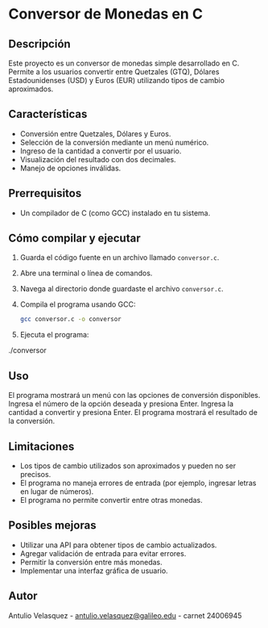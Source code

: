 # Conversor de Monedas en C

## Descripción

Este proyecto es un conversor de monedas simple desarrollado en C. Permite a los usuarios convertir entre Quetzales (GTQ), Dólares Estadounidenses (USD) y Euros (EUR) utilizando tipos de cambio aproximados.

## Características

* Conversión entre Quetzales, Dólares y Euros.
* Selección de la conversión mediante un menú numérico.
* Ingreso de la cantidad a convertir por el usuario.
* Visualización del resultado con dos decimales.
* Manejo de opciones inválidas.

## Prerrequisitos

* Un compilador de C (como GCC) instalado en tu sistema.

## Cómo compilar y ejecutar

1. Guarda el código fuente en un archivo llamado `conversor.c`.
2. Abre una terminal o línea de comandos.
3. Navega al directorio donde guardaste el archivo `conversor.c`.
4. Compila el programa usando GCC:

   ```bash
   gcc conversor.c -o conversor

 5. Ejecuta el programa:

./conversor

## Uso

El programa mostrará un menú con las opciones de conversión disponibles.
Ingresa el número de la opción deseada y presiona Enter.
Ingresa la cantidad a convertir y presiona Enter.
El programa mostrará el resultado de la conversión.

## Limitaciones

* Los tipos de cambio utilizados son aproximados y pueden no ser precisos.
* El programa no maneja errores de entrada (por ejemplo, ingresar letras en lugar de números).
* El programa no permite convertir entre otras monedas.

## Posibles mejoras

* Utilizar una API para obtener tipos de cambio actualizados.
* Agregar validación de entrada para evitar errores.
* Permitir la conversión entre más monedas.
* Implementar una interfaz gráfica de usuario.

## Autor

Antulio Velasquez - antulio.velasquez@galileo.edu - carnet 24006945


